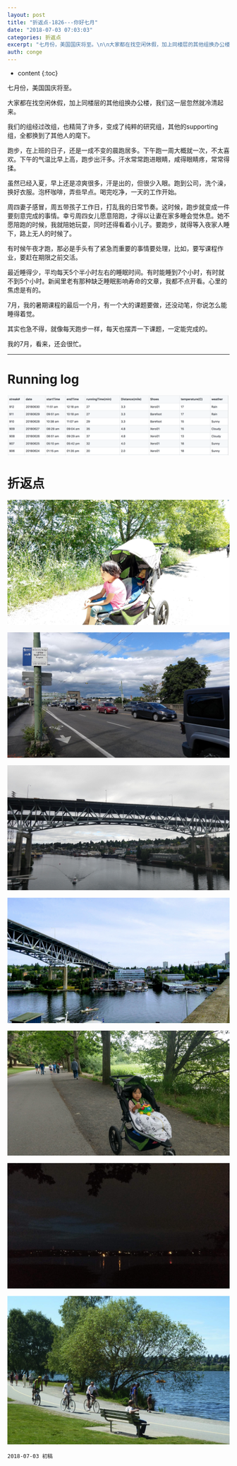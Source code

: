 ```yaml
---
layout: post
title: "折返点-1826---你好七月"
date: "2018-07-03 07:03:03"
categories: 折返点
excerpt: "七月份，美国国庆将至。\n\n大家都在找空闲休假，加上同楼层的其他组换办公楼，我们这一层忽然就冷清起来。\n\n我们的组经过改组，也精简了许多，变成了纯粹的研究组，其他的supporting组，全都换到了其他人的麾下..."
auth: conge
---
```

* content
{:toc}

七月份，美国国庆将至。

大家都在找空闲休假，加上同楼层的其他组换办公楼，我们这一层忽然就冷清起来。

我们的组经过改组，也精简了许多，变成了纯粹的研究组，其他的supporting组，全都换到了其他人的麾下。

跑步，在上班的日子，还是一成不变的晨跑居多。下午跑一周大概就一次，不太喜欢。下午的气温比早上高，跑步出汗多。汗水常常跑进眼睛，咸得眼睛疼，常常得揉。

虽然已经入夏，早上还是凉爽很多，汗是出的，但很少入眼。跑到公司，洗个澡，换好衣服。泡杯咖啡，弄些早点。喝完吃净，一天的工作开始。

周四妻子感冒，周五带孩子工作日，打乱我的日常节奏。这时候，跑步就变成一件要刻意完成的事情。幸亏周四女儿愿意陪跑，才得以让妻在家多睡会觉休息。她不愿陪跑的时候，我就陪她玩耍，同时还得看着小儿子。要跑步，就得等入夜家人睡下，路上无人的时候了。

有时候午夜才跑，那必是手头有了紧急而重要的事情要处理，比如，要写课程作业，要赶在期限之前交活。

最近睡得少，平均每天5个半小时左右的睡眠时间。有时能睡到7个小时，有时就不到5个小时。新闻里老有那种缺乏睡眠影响寿命的文章，我都不点开看。心里的焦虑是有的。

7月，我的暑期课程的最后一个月，有一个大的课题要做，还没动笔，你说怎么能睡得着觉。

其实也急不得，就像每天跑步一样，每天也摆弄一下课题，一定能完成的。

我的7月，看来，还会很忙。

-----

# Running log
![Running log, week 26 2018](/assets/images/折返点/118382-d49582f525c91214.png)

# 折返点
![20180624.jpg](/assets/images/折返点/118382-ffd8f5d58b54ef15.jpg)

![20180625.jpg](/assets/images/折返点/118382-f4deffd3c5fe4034.jpg)

![20180626.jpg](/assets/images/折返点/118382-f787d91000ed1e5d.jpg)

![20180627.jpg](/assets/images/折返点/118382-36c5fb9fc56b3afd.jpg)

![20180628.jpg](/assets/images/折返点/118382-9c7cf5ab46b85fcf.jpg)

![20180629.jpg](/assets/images/折返点/118382-11beccc4a615a88d.jpg)

![20180630.jpg](/assets/images/折返点/118382-9e53f542edf60c76.jpg)

```
2018-07-03 初稿
```

